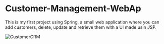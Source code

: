 # Customer-Management-WebAp
This is my first project using Spring, a small web application where you can add customers, delete, update and retrieve them with a UI made usin JSP.


![CustomerCRM](https://user-images.githubusercontent.com/76866499/219442684-f6d49284-cd57-47fa-bb45-1ea50fb3cd32.png)
